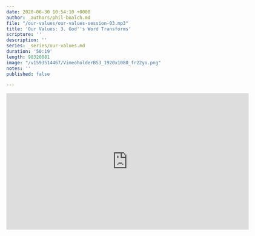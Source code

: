 ```yaml
---
date: 2020-06-30 10:54:10 +0000
author: _authors/phil-boalch.md
file: "/our-values/our-values-session-03.mp3"
title: 'Our Values: 3. God''s Word Transforms'
scripture: ''
description: ''
series: _series/our-values.md
duration: '50:19'
length: 98320881
image: "/v1593514467/VimeoholderBS3_1920x1080_fr22yo.png"
notes: ''
published: false

---
```

<iframe src="https://player.vimeo.com/video/431750031" width="640" height="360" frameborder="0" allow="autoplay; fullscreen" allowfullscreen></iframe>